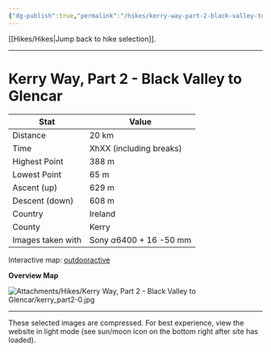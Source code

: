 ```yaml
---
{"dg-publish":true,"permalink":"/hikes/kerry-way-part-2-black-valley-to-glencar/","hide":"true","updated":"2025-06-16T14:12:57.000+02:00"}
---
```


[[Hikes/Hikes\|Jump back to hike selection]].

---
# Kerry Way, Part 2 - Black Valley to Glencar
 
| Stat              | Value                                |
| ----------------- | ------------------------------------ |
| Distance          | 20 km                                |
| Time              | XhXX (including breaks)              |
| Highest Point     | 388 m                                |
| Lowest Point      | 65 m                                 |
| Ascent (up)       | 629 m                                |
| Descent (down)    | 608 m                                |
| Country           | Ireland                              |
| County            | Kerry                                |
| Images taken with | Sony $\alpha\text{6400}$ + 16 -50 mm |

Interactive map: [outdooractive](https://www.outdooractive.com/en/route/hiking-trail/southwest-ireland/kerry-way-part-2-black-valley-glencar-skip-lough-acoose-/318337185/?share=%7E3ix7nvcp%244osshxkp)

**Overview Map**

![Attachments/Hikes/Kerry Way, Part 2 - Black Valley to Glencar/kerry_part2-0.jpg](/img/user/Attachments/Hikes/Kerry%20Way,%20Part%202%20-%20Black%20Valley%20to%20Glencar/kerry_part2-0.jpg)

---
These selected images are compressed. For best experience, view the website in light mode (see sun/moon icon on the bottom right after site has loaded).